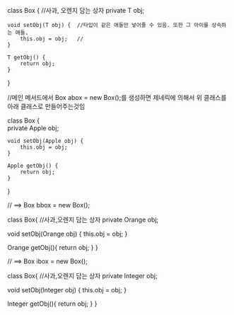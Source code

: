 class Box<T> {				//사과, 오렌지 담는 상자
	private T obj;
	
	void setObj(T obj) {  //타입이 같은 애들만 넣어줄 수 있음. 또한 그 아이를 상속하는 애들.
		this.obj = obj;   //
	}
	
	T getObj() {
		return obj;
	}
}


//메인 메서드에서 Box<Apple> abox = new Box();를 생성하면 제네릭에 의해서 위 클래스를 아래 클래스로 만들어주는것임

class Box<T> {				
	private Apple obj;
	
	void setObj(Apple obj) {  
		this.obj = obj;   
	}
	
	Apple getObj() {
		return obj;
	}
}

// ==> Box<Orange> bbox = new Box();

class Box<T>{  //사과,오렌지 담는 상자
   private Orange obj;
   
   void setObj(Orange  obj) {
      this.obj = obj;
   }
   
   Orange  getObj(){
      return obj;
   }
}

// ==> Box<Integer> ibox = new Box<Integer>();

class Box<T>{  //사과,오렌지 담는 상자
   private Integer obj;
   
   void setObj(Integer  obj) {
      this.obj = obj;
   }
   
   Integer  getObj(){
      return obj;
   }
}